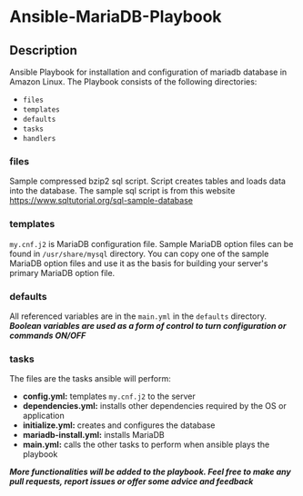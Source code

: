 # Ansible-MariaDB-Playbook

## Description
Ansible Playbook for installation and configuration of mariadb database in Amazon Linux. The Playbook consists of the following directories:
- `files`
- `templates`
- `defaults`
- `tasks`
- `handlers`

### files
Sample compressed bzip2 sql script. Script creates tables and loads data into the database. The sample sql script is from this website https://www.sqltutorial.org/sql-sample-database

### templates
`my.cnf.j2` is MariaDB configuration file. Sample MariaDB option files can be found in `/usr/share/mysql` directory. You can copy one of the sample MariaDB option files and use it as the basis for building your server's primary MariaDB option file.

### defaults
All referenced variables are in the `main.yml` in the `defaults` directory. ***Boolean variables are used as a form of control to turn configuration or commands ON/OFF***

### tasks
The files are the tasks ansible will perform:
- **config.yml:** templates `my.cnf.j2` to the server
- **dependencies.yml:** installs other dependencies required by the OS or application
- **initialize.yml:** creates and configures the database
- **mariadb-install.yml:** installs MariaDB
- **main.yml:** calls the other tasks to perform when ansible plays the playbook

***More functionalities will be added to the playbook. Feel free to make any pull requests, report issues or offer some advice and feedback***
